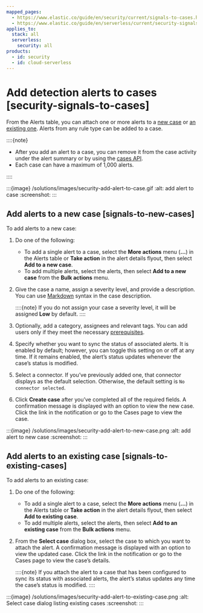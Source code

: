 ```yaml
---
mapped_pages:
  - https://www.elastic.co/guide/en/security/current/signals-to-cases.html
  - https://www.elastic.co/guide/en/serverless/current/security-signals-to-cases.html
applies_to:
  stack: all
  serverless:
    security: all
products:
  - id: security
  - id: cloud-serverless
---
```


# Add detection alerts to cases [security-signals-to-cases]

From the Alerts table, you can attach one or more alerts to a [new case](/solutions/security/detect-and-alert/add-detection-alerts-to-cases.md#signals-to-new-cases) or [an existing one](/solutions/security/detect-and-alert/add-detection-alerts-to-cases.md#signals-to-existing-cases). Alerts from any rule type can be added to a case.

::::{note}
* After you add an alert to a case, you can remove it from the case activity under the alert summary or by using the [cases API](https://www.elastic.co/docs/api/doc/kibana/group/endpoint-cases).
* Each case can have a maximum of 1,000 alerts.

::::


:::{image} /solutions/images/security-add-alert-to-case.gif
:alt: add alert to case
:screenshot:
:::


## Add alerts to a new case [signals-to-new-cases]

To add alerts to a new case:

1. Do one of the following:

    * To add a single alert to a case, select the **More actions** menu (**…​**) in the Alerts table or **Take action** in the alert details flyout, then select **Add to a new case**.
    * To add multiple alerts, select the alerts, then select **Add to a new case** from the **Bulk actions** menu.

2. Give the case a name, assign a severity level, and provide a description. You can use [Markdown](https://docs.github.com/en/get-started/writing-on-github/getting-started-with-writing-and-formatting-on-github/basic-writing-and-formatting-syntax) syntax in the case description.

    ::::{note}
    If you do not assign your case a severity level, it will be assigned **Low** by default.
    ::::

3. Optionally, add a category, assignees and relevant tags. You can add users only if they meet the necessary [prerequisites](/solutions/security/investigate/cases-requirements.md).
4. Specify whether you want to sync the status of associated alerts. It is enabled by default; however, you can toggle this setting on or off at any time. If it remains enabled, the alert’s status updates whenever the case’s status is modified.
5. Select a connector. If you’ve previously added one, that connector displays as the default selection. Otherwise, the default setting is `No connector selected`.
6. Click **Create case** after you’ve completed all of the required fields. A confirmation message is displayed with an option to view the new case. Click the link in the notification or go to the Cases page to view the case.

:::{image} /solutions/images/security-add-alert-to-new-case.png
:alt: add alert to new case
:screenshot:
:::


## Add alerts to an existing case [signals-to-existing-cases]

To add alerts to an existing case:

1. Do one of the following:

    * To add a single alert to a case, select the **More actions** menu (**…​**) in the Alerts table or **Take action** in the alert details flyout, then select **Add to existing case**.
    * To add multiple alerts, select the alerts, then select **Add to an existing case** from the **Bulk actions** menu.

2. From the **Select case** dialog box, select the case to which you want to attach the alert. A confirmation message is displayed with an option to view the updated case. Click the link in the notification or go to the Cases page to view the case’s details.

    ::::{note}
    If you attach the alert to a case that has been configured to sync its status with associated alerts, the alert’s status updates any time the case’s status is modified.
    ::::


:::{image} /solutions/images/security-add-alert-to-existing-case.png
:alt: Select case dialog listing existing cases
:screenshot:
:::
